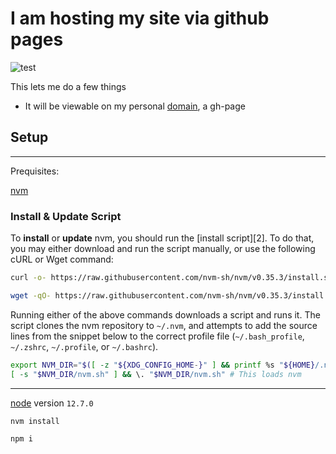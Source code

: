 # I am hosting my site via github pages
![test](https://github.com/vujita/vubnguyen/workflows/test/badge.svg?branch=master)

This lets me do a few things

- It will be viewable on my personal [domain](http://vubnguyen.com), a gh-page


## Setup
-----------
Prequisites:

[nvm](https://github.com/nvm-sh/nvm)
### Install & Update Script

To **install** or **update** nvm, you should run the [install script][2]. To do that, you may either download and run the script manually, or use the following cURL or Wget command:
```sh
curl -o- https://raw.githubusercontent.com/nvm-sh/nvm/v0.35.3/install.sh | bash
```
```sh
wget -qO- https://raw.githubusercontent.com/nvm-sh/nvm/v0.35.3/install.sh | bash
```

Running either of the above commands downloads a script and runs it. The script clones the nvm repository to `~/.nvm`, and attempts to add the source lines from the snippet below to the correct profile file (`~/.bash_profile`, `~/.zshrc`, `~/.profile`, or `~/.bashrc`).

<a id="profile_snippet"></a>
```sh
export NVM_DIR="$([ -z "${XDG_CONFIG_HOME-}" ] && printf %s "${HOME}/.nvm" || printf %s "${XDG_CONFIG_HOME}/nvm")"
[ -s "$NVM_DIR/nvm.sh" ] && \. "$NVM_DIR/nvm.sh" # This loads nvm
```
------------------

[node](https://nodejs.org/en/) version `12.7.0`

```
nvm install

npm i
```